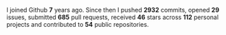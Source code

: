 
I joined Github **7** years ago. Since then I pushed **2932** commits, opened **29** issues, submitted **685** pull requests, received **46** stars across **112** personal projects and contributed to **54** public repositories.
